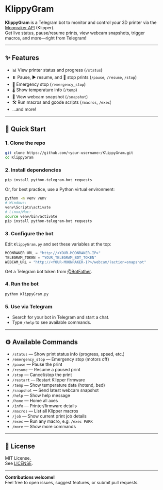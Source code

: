 # KlippyGram

**KlippyGram** is a Telegram bot to monitor and control your 3D printer via the [Moonraker API](https://moonraker.readthedocs.io/en/latest/) (Klipper).  
Get live status, pause/resume prints, view webcam snapshots, trigger macros, and more—right from Telegram!

---

## ✨ Features

- 📊 View printer status and progress (`/status`)
- ⏸️ Pause, ▶️ resume, and 🛑 stop prints (`/pause`, `/resume`, `/stop`)
- 🚨 Emergency stop (`/emergency_stop`)
- 🌡️ Show temperature info (`/temp`)
- 📸 View webcam snapshot (`/snapshot`)
- 🛠️ Run macros and gcode scripts (`/macros`, `/exec`)
- ...and more!

---

## 🚀 Quick Start

### 1. Clone the repo

```bash
git clone https://github.com/<your-username>/KlippyGram.git
cd KlippyGram
```

### 2. Install dependencies

```bash
pip install python-telegram-bot requests
```

Or, for best practice, use a Python virtual environment:

```bash
python -m venv venv
# Windows:
venv\Scripts\activate
# Linux/Mac:
source venv/bin/activate
pip install python-telegram-bot requests
```

### 3. Configure the bot

Edit `KlippyGram.py` and set these variables at the top:

```python
MOONRAKER_URL = "http://<YOUR-MOONRAKER-IP>"
TELEGRAM_TOKEN = "YOUR_TELEGRAM_BOT_TOKEN"
WEBCAM_URL = "http://<YOUR-MOONRAKER-IP>/webcam/?action=snapshot"
```

Get a Telegram bot token from [@BotFather](https://t.me/BotFather).

### 4. Run the bot

```bash
python KlippyGram.py
```

### 5. Use via Telegram

- Search for your bot in Telegram and start a chat.
- Type `/help` to see available commands.

---

## ⚙️ Available Commands

- `/status` — Show print status info (progress, speed, etc.)
- `/emergency_stop` — Emergency stop (motors off)
- `/pause` — Pause the print
- `/resume` — Resume a paused print
- `/stop` — Cancel/stop the print
- `/restart` — Restart Klipper firmware
- `/temp` — Show temperature data (hotend, bed)
- `/snapshot` — Send latest webcam snapshot
- `/help` — Show help message
- `/home` — Home all axes
- `/info` — Printer/firmware details
- `/macros` — List all Klipper macros
- `/job` — Show current print job details
- `/exec` — Run any macro, e.g. `/exec PARK`
- `/more` — Show more commands

---

## 📝 License

MIT License.  
See [LICENSE](LICENSE).

---

**Contributions welcome!**  
Feel free to open issues, suggest features, or submit pull requests.
